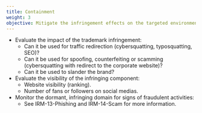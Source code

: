 ```yaml
---
title: Containment
weight: 3
objective: Mitigate the infringement effects on the targeted environment.
---
```

- Evaluate the impact of the trademark infringement:
  - Can it be used for traffic redirection (cybersquatting, typosquatting, SEO)?
  - Can it be used for spoofing, counterfeiting or scamming (cybersquatting with redirect to the corporate website)?
  - Can it be used to slander the brand?
- Evaluate the visibility of the infringing component:
  - Website visibility (ranking).
  - Number of fans or followers on social medias.
- Monitor the dormant, infringing domain for signs of fraudulent activities:
  - See IRM-13-Phishing and IRM-14-Scam for more information.
